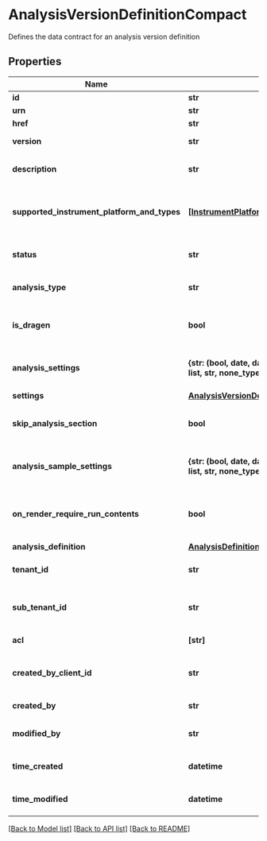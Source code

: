 # AnalysisVersionDefinitionCompact

Defines the data contract for an analysis version definition

## Properties
Name | Type | Description | Notes
------------ | ------------- | ------------- | -------------
**id** | **str** | Unique object ID | [optional] 
**urn** | **str** | URN of the object | [optional] 
**href** | **str** | HREF to the object | [optional] 
**version** | **str** | Version of analysis definition | [optional] 
**description** | **str** | Description of this version of analysis definition | [optional] 
**supported_instrument_platform_and_types** | [**[InstrumentPlatformAndTypesResponse]**](InstrumentPlatformAndTypesResponse.md) | Supported Instrument Platforms and Types of the analysis | [optional] 
**status** | **str** | Status of this version of analysis definition | [optional] 
**analysis_type** | **str** | Analysis type of this version of analysis definition | [optional] 
**is_dragen** | **bool** | Indicate whether an analysis is a DRAGEN analysis or not | [optional] 
**analysis_settings** | **{str: (bool, date, datetime, dict, float, int, list, str, none_type)}** | Settings for the analysis (at the global analysis level) | [optional] 
**settings** | [**AnalysisVersionDefinitionSettings**](AnalysisVersionDefinitionSettings.md) |  | [optional] 
**skip_analysis_section** | **bool** | Skip analysis section in generated sample sheets | [optional] 
**analysis_sample_settings** | **{str: (bool, date, datetime, dict, float, int, list, str, none_type)}** | Per-sample settings for the analysis (at the per-sample level) | [optional] 
**on_render_require_run_contents** | **bool** | Whether the OnRenderFunction depends on RunContents or not | [optional] 
**analysis_definition** | [**AnalysisDefinitionCompact**](AnalysisDefinitionCompact.md) |  | [optional] 
**tenant_id** | **str** | Unique identifier for the resource tenant | [optional] 
**sub_tenant_id** | **str** | Organizational or Workgroup ID. If neither are present, User ID. | [optional] 
**acl** | **[str]** | Access control list of the object | [optional] 
**created_by_client_id** | **str** | ClientId that created the resource (bssh, stratus...) | [optional] 
**created_by** | **str** | User that created the resource | [optional] 
**modified_by** | **str** | User that last modified the resource | [optional] 
**time_created** | **datetime** | Time (in UTC) the resource was created | [optional] 
**time_modified** | **datetime** | Time (in UTC) the resource was modified | [optional] 

[[Back to Model list]](../README.md#documentation-for-models) [[Back to API list]](../README.md#documentation-for-api-endpoints) [[Back to README]](../README.md)



